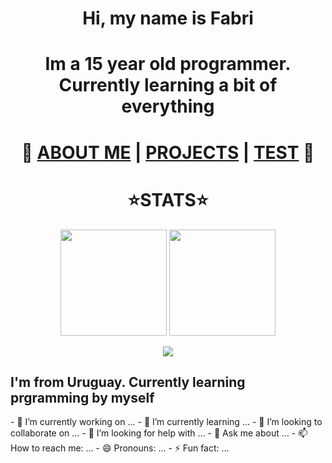 <h1 align="center">Hi, my name is Fabri</h1>
<h1 align="center">Im a 15 year old programmer. Currently learning a bit of everything</h1>
<h1 align="center">🚀
  <a href="https://fabridora.github.io">ABOUT ME</a> | 
  <a href="https://github.com/fabridora">PROJECTS</a> | 
  <a href="https://fabridora.github.io">TEST</a>
🚀</h1>
<h1 align=center>⭐️STATS⭐️</h1>
<p align=center>
  <img height=170px src="https://github-readme-stats.vercel.app/api/top-langs/?username=FabriDora&layout=compact&theme=tokyonight&hide=html"/>
  <img height=170px src="https://github-readme-stats.vercel.app/api?username=FabriDora&theme=radical&show_icons=true">
</p>

<p align="center">
  <img src="https://miro.medium.com/max/1000/1*4WSg9APOcsfPg5d2OY632w.gif"/>
</p>
<h2>I'm from Uruguay. Currently learning prgramming by myself</h2>
- 🔭 I’m currently working on ...
- 🌱 I’m currently learning ...
- 👯 I’m looking to collaborate on ...
- 🤔 I’m looking for help with ...
- 💬 Ask me about ...
- 📫 How to reach me: ...
- 😄 Pronouns: ...
- ⚡ Fun fact: ...
